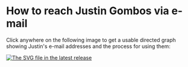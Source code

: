 # How to reach Justin Gombos via e-mail

Click anywhere on the following image to get a usable directed graph showing Justin's e-mail addresses and the process for using them:

  [![The SVG file in the latest release](https://alchemistanaut.github.io/data/how_to_e-mail_justin.svg "Directed graph showing how to contact Justin")](https://alchemistanaut.github.io/)
